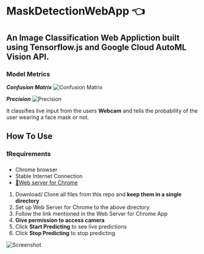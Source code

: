 # MaskDetectionWebApp :point_left:

## An Image Classification Web Appliction built using Tensorflow.js and Google Cloud AutoML Vision API.
### Model Metrics
_**Confusion Matrix**_
![Confusion Matrix](https://github.com/singh08prashant/MaskDetectionWebApp/blob/master/cm.png)

_**Precision**_
![Precision](https://github.com/singh08prashant/MaskDetectionWebApp/blob/master/metrics.png)

It classifies live input from the users **Webcam** and tells the probability of the user wearing a face mask or not.

## How To Use

### :heavy_exclamation_mark:Requirements 
  * Chrome browser
  * Stable Internet Connection
  * [:link:Web server for Chrome](https://chrome.google.com/webstore/detail/web-server-for-chrome/ofhbbkphhbklhfoeikjpcbhemlocgigb/related?hl=en)
  
  1. Download/ Clone all files from this repo and **keep them in a single directory**
  2. Set up Web Server for Chrome to the above directory
  3. Follow the link mentioned in the Web Server for Chrome App
  4. **Give permission to access camera**
  5. Click **Start Predicting** to see live predictions
  6. Click **Stop Predicting** to stop predicting

![Screenshot](https://github.com/singh08prashant/MaskDetectionWebApp/blob/master/ss.png)
